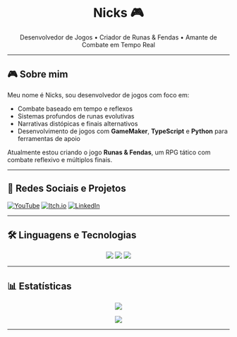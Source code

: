 <h1 align="center">Nicks 🎮</h1>

<p align="center">
  Desenvolvedor de Jogos • Criador de Runas & Fendas • Amante de Combate em Tempo Real
</p>

---

## 🎮 Sobre mim

Meu nome é Nicks, sou desenvolvedor de jogos com foco em:

- Combate baseado em tempo e reflexos
- Sistemas profundos de runas evolutivas
- Narrativas distópicas e finais alternativos
- Desenvolvimento de jogos com **GameMaker**, **TypeScript** e **Python** para ferramentas de apoio

Atualmente estou criando o jogo **Runas & Fendas**, um RPG tático com combate reflexivo e múltiplos finais.

---

## 🚀 Redes Sociais e Projetos

[![YouTube](https://img.shields.io/badge/YouTube-Nicks-red?logo=youtube&logoColor=white)](https://youtube.com/SEUCANAL)
[![Itch.io](https://img.shields.io/badge/Itch.io-Nicks-red?logo=itch.io&logoColor=white)](https://itch.io/profile/SEUPROFILE)
[![LinkedIn](https://img.shields.io/badge/LinkedIn-Nicks-blue?logo=linkedin&logoColor=white)](https://linkedin.com/in/SEULINKEDIN)

---

## 🛠️ Linguagens e Tecnologias

<p align="center">
<img src="https://img.shields.io/badge/GameMaker-2023.x-blue?logo=gamemakerstudio&logoColor=white">
<img src="https://img.shields.io/badge/TypeScript-4.x-blue?logo=typescript&logoColor=white">
<img src="https://img.shields.io/badge/Python-3.x-yellow?logo=python&logoColor=white">
</p>

---

## 📊 Estatísticas

<p align="center">
  <img src="https://github-readme-stats.vercel.app/api?username=nicksx-del&show_icons=true&theme=tokyonight" />
</p>

<p align="center">
  <img src="https://github-readme-stats.vercel.app/api/top-langs/?username=nicksx-del&layout=compact&theme=tokyonight" />
</p>

---
